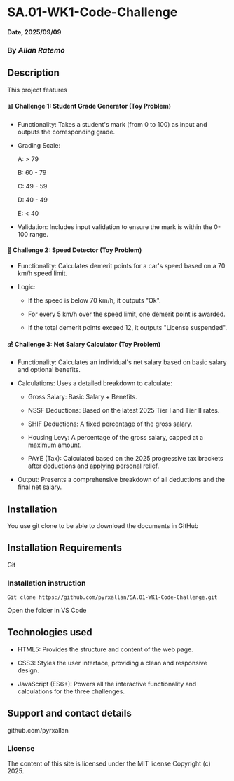 # SA.01-WK1-Code-Challenge

#### Date, 2025/09/09

### By *Allan Ratemo*

## Description

This project features
#### 📊 Challenge 1: Student Grade Generator (Toy Problem)
- Functionality: Takes a student's mark (from 0 to 100) as input and outputs the corresponding grade.

- Grading Scale:

    A: > 79

    B: 60 - 79

    C: 49 - 59

    D: 40 - 49

    E: < 40

- Validation: Includes input validation to ensure the mark is within the 0-100 range.


#### 🚗 Challenge 2: Speed Detector (Toy Problem)
- Functionality: Calculates demerit points for a car's speed based on a 70 km/h speed limit.

- Logic:

    - If the speed is below 70 km/h, it outputs "Ok".

    - For every 5 km/h over the speed limit, one demerit point is awarded.

    - If the total demerit points exceed 12, it outputs "License suspended".


#### 💰  Challenge 3: Net Salary Calculator (Toy Problem)
- Functionality: Calculates an individual's net salary based on basic salary and optional benefits.

- Calculations: Uses a detailed breakdown to calculate:

    - Gross Salary: Basic Salary + Benefits.

    - NSSF Deductions: Based on the latest 2025 Tier I and Tier II rates.

    - SHIF Deductions: A fixed percentage of the gross salary.

    - Housing Levy: A percentage of the gross salary, capped at a maximum amount.

    - PAYE (Tax): Calculated based on the 2025 progressive tax brackets after deductions and applying personal relief.

- Output: Presents a comprehensive breakdown of all deductions and the final net salary.

## Installation
You use git clone to be able to download the documents in GitHub

## Installation Requirements
Git

### Installation instruction
```
Git clone https://github.com/pyrxallan/SA.01-WK1-Code-Challenge.git

```
Open the folder in VS Code

## Technologies used
- HTML5: Provides the structure and content of the web page.

- CSS3: Styles the user interface, providing a clean and responsive design.

- JavaScript (ES6+): Powers all the interactive functionality and calculations for the three challenges.

## Support and contact details
github.com/pyrxallan

### License
The content of this site is licensed under the MIT license
Copyright (c) 2025.